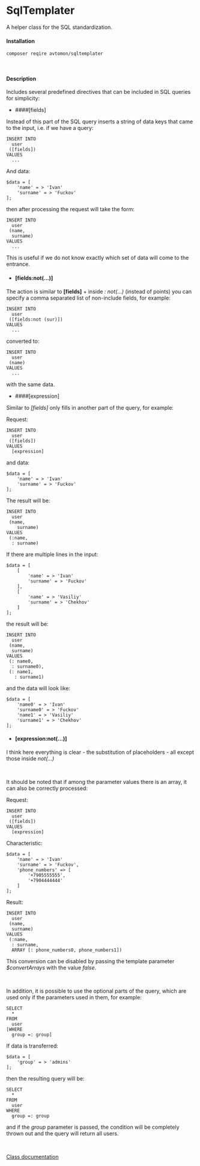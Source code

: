 # SqlTemplater

A helper class for the SQL standardization.

#### Installation

`
composer reqire avtomon/sqltemplater
`

<br>

#### Description

Includes several predefined directives that can be included in SQL queries for simplicity:

- ####[fields]
 
Instead of this part of the SQL query inserts a string of data keys that came to the input, i.e. if we have a query:

```
INSERT INTO
  user
 ([fields])
VALUES 
  ...
```

And data:

```
$data = [
    'name' = > 'Ivan'
    'surname' = > 'Fuckov'
];
```

then after processing the request will take the form:

```
INSERT INTO
  user
 (name, 
  surname)
VALUES 
  ...
```

This is useful if we do not know exactly which set of data will come to the entrance.

- #### [fields:not(...)]

The action is similar to <b> [fields]</b> + inside <i>: not(...) </i> (instead of points) you can specify a comma separated list of non-include fields, for example:

```
INSERT INTO
  user
 ([fields:not (sur)])
VALUES 
  ...
```

converted to:

```
INSERT INTO
  user
 (name)
VALUES 
  ...
```

with the same data.

- ####\[expression]

Similar to <i > [fields]</i> only fills in another part of the query, for example:

Request:

```
INSERT INTO
  user
 ([fields])
VALUES 
  [expression]
```

and data:

```
$data = [
    'name' = > 'Ivan'
    'surname' = > 'Fuckov'
];
```

The result will be:

```
INSERT INTO
  user
 (name, 
    surname)
VALUES 
 (:name,
  : surname)
```

If there are multiple lines in the input:

```
$data = [
    [
        'name' = > 'Ivan'
        'surname' = > 'Fuckov'
    ],
    [
        'name' = > 'Vasiliy'
        'surname' = > 'Chekhov'
    ]
];
```

the result will be:

```
INSERT INTO
  user
 (name, 
  surname)
VALUES 
 (: name0,
  : surname0),
 (: name1,
   : surname1)
```

and the data will look like:

```
$data = [
    'name0' = > 'Ivan'
    'surname0' = > 'Fuckov'
    'name1' = > 'Vasiliy'
    'surname1' = > 'Chekhov'
];
```

- #### [expression:not(...)]

I think here everything is clear - the substitution of placeholders - all except those inside <i>not(...) </i>

<br>

It should be noted that if among the parameter values there is an array, it can also be correctly processed:

Request:

```
INSERT INTO
  user
 ([fields])
VALUES 
  [expression]
```

Characteristic:

```
$data = [
    'name' = > 'Ivan'
    'surname' = > 'Fuckov',
    'phone_numbers' => [
        '+7905555555',
        '+7904444444'
    ]
];
```

Result:

```
INSERT INTO
  user
 (name, 
  surname)
VALUES 
 (:name,
  : surname,
  ARRAY [: phone_numbers0, phone_numbers1])
```

This conversion can be disabled by passing the template parameter <I>$convertArrays</I> with the value <I>false</I>.

<br>

In addition, it is possible to use the optional parts of the query, which are used only if the parameters used in them, for example:

```
SELECT
  *
FROM
  user
[WHERE 
  group =: group]
```

If data is transferred:

```
$data = [
    'group' = > 'admins'
];
```

then the resulting query will be:

```
SELECT
  *
FROM
  user
WHERE 
  group =: group
```

and if the <I>group</i> parameter is passed, the condition will be completely thrown out and the query will return all users.

<br>

[Class documentation](docs_en)
